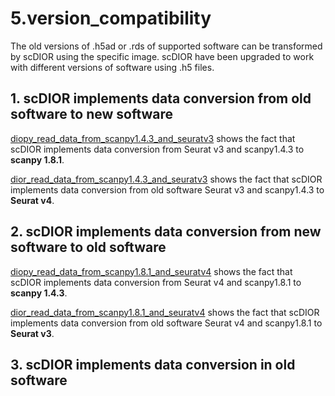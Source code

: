 # 5.version_compatibility

The old versions of .h5ad or .rds of supported software can be transformed by scDIOR using the specific image. scDIOR have been upgraded to work with different versions of software using .h5 files.  



## 1. scDIOR implements data conversion  from old software to new software 

[diopy_read_data_from_scanpy1.4.3_and_seuratv3](https://fenghuijian.github.io/doc/scdior_demo/Seurat4.0.5_Scanpy1.8.1/5.version_compatibility/diopy_read_data_from_scanpy1_4_3_and_seruatv3.html) shows the fact that scDIOR implements data conversion from Seurat v3 and scanpy1.4.3 to **scanpy 1.8.1**.

[dior_read_data_from_scanpy1.4.3_and_seuratv3](https://fenghuijian.github.io/doc/scdior_demo/Seurat4.0.5_Scanpy1.8.1/5.version_compatibility/diopy_read_data_from_scanpy1_4_3_and_seruatv3.html) shows the fact that scDIOR implements data conversion from old software Seurat v3 and scanpy1.4.3 to **Seurat v4**.



## 2. scDIOR implements data conversion  from new software to old software 

[diopy_read_data_from_scanpy1.8.1_and_seuratv4](https://fenghuijian.github.io/doc/scdior_demo/Seurat3.2.3_Scanpy1.4.3/5.version_compatibility/diopy_read_data_from_scanpy1_8_1_and_seuratv4.html) shows the fact that scDIOR implements data conversion from Seurat v4 and scanpy1.8.1 to **scanpy 1.4.3**. 

[dior_read_data_from_scanpy1.8.1_and_seuratv4](https://fenghuijian.github.io/doc/scdior_demo/Seurat3.2.3_Scanpy1.4.3/5.version_compatibility/dior_read_data_from_scanpy1_8_1_and_seuratv4.html) shows the fact that scDIOR implements data conversion from old software Seurat v4 and scanpy1.8.1 to **Seurat v3**.



## 3. scDIOR implements data conversion in old software

